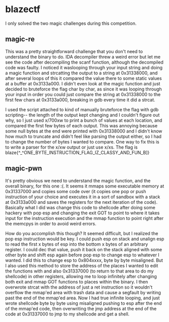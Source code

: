# blazectf
I only solved the two magic challenges during this competition.
## magic-re
This was a pretty straightforward challenge that you don't need to understand the binary to do. IDA decompiler threw a weird error but let me see the code after decompiling the scanf function, although the decompiled code was faulty. I noticed it waslooping through your input string and doing a magic function and strcatting the output to a string at 0x31338000, and after several loops of this it compared the value there to some static values at a buffer at 0x3133a000. I didn't even look at the magic function and just decided to bruteforce the flag char by char, as since it was looping through your input in order you could just compare the string at 0x31338000 to the first few chars at 0x3133a000, breaking in gdb every time it did a strcat. 

I used the script attached to kind of manually bruteforce the flag with gdb scripting-- the length of the output kept changing and I couldn't figure out why, so I just used x/700xw to print a bunch of values at each location, and compared the first few bytes of each output. This was annoying because some null bytes at the end were printed with 0x31338000 and I didn't know how much to truncate and didn't feel like parsing the output either, so I had to change the number of bytes I wanted to compare. One way to fix this is to write a parser for the x/xw output or just use x/xs. The flag is blaze{^_^ONE_BYTE_INSTRUCTION_FLAG_IZ_CLASSY_AND_FUN_B]}
## magic-pwn
It's pretty obvious we need to understand the magic function, and the overall binary, for this one :(. It seems it mmaps some executable memory at 0x31337000 and copies some code over (it copies one pop or push instruction of your choice and executes it in a sort of sandbox with a stack at 0x3133a000 and saves the registers for the next iteration of the code). Basically what I did was change this code to shellcode after doing some hackery with pop esp and changing the exit GOT to point to where it takes input for the instruction execution and the mmap function to point right after the memcpys in order to avoid weird errors. 

How do you accomplish this though? It seemed difficult, but I realized the pop esp instruction would be key. I could push esp on stack and unalign esp to read the first x bytes of esp into the bottom x bytes of an arbitrary register. I could dec that value, push it back on the stack aligned with some other byte and shift esp again before pop esp to change esp to whatever I wanted. I did this to change esp to 0x804xxxx, byte by byte misaligned. But I also used this method to store the address of the places I wanted to edit the functions with and also 0x31337000 (to return to that area to do my shellcode) in other registers, allowing me to loop infinitely after changing both exit and mmap GOT functions to places within the binary. I then overwrote strcat with the address of just a ret instruction so it wouldn't overflow the mmap'ed area with trash data and cause a segfault by writing past the end of the mmap'ed area. Now I had true infinite looping, and just wrote shellcode byte by byte using misaligned pushing to esp after the end of the mmap'ed code, then overwriting the jmp address at the end of the code at 0x31337000 to jmp to my shellcode and get a shell.
